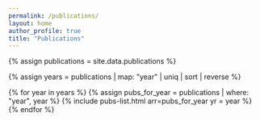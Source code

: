 ```yaml
---
permalink: /publications/
layout: home
author_profile: true
title: "Publications"
---
```


{% assign publications = site.data.publications %}

{% assign years = publications | map: "year" | uniq | sort | reverse %}

{% for year in years %}
  {% assign pubs_for_year = publications | where: "year", year %}
  {% include pubs-list.html arr=pubs_for_year yr = year %}
{% endfor %}

